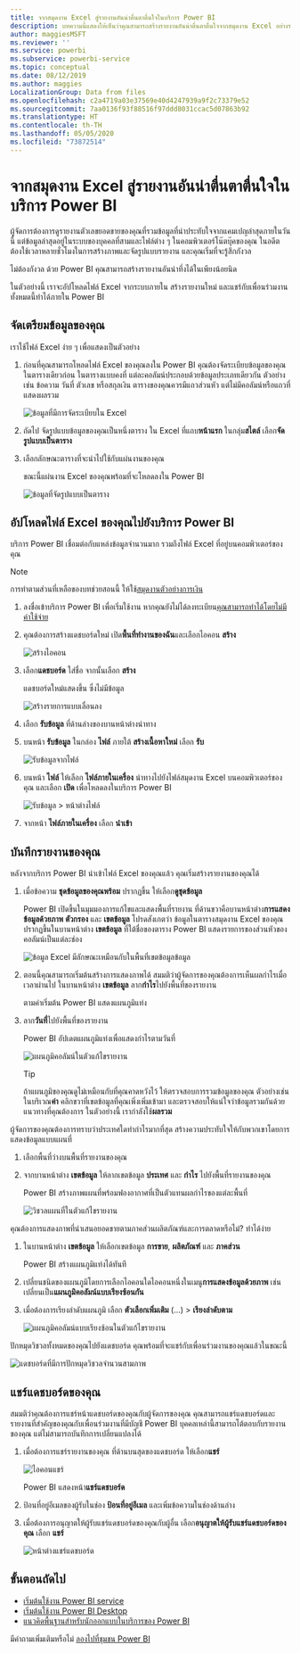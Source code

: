 ```yaml
---
title: จากสมุดงาน Excel สู่รายงานอันน่าตื่นตาตื่นใจในบริการ Power BI
description: บทความนี้แสดงให้เห็นว่าคุณสามารถสร้างรายงานอันน่าตื่นตาตื่นใจจากสมุดงาน Excel อย่างรวดเร็วได้อย่างไร
author: maggiesMSFT
ms.reviewer: ''
ms.service: powerbi
ms.subservice: powerbi-service
ms.topic: conceptual
ms.date: 08/12/2019
ms.author: maggies
LocalizationGroup: Data from files
ms.openlocfilehash: c2a4719a03e37569e40d4247939a9f2c73379e52
ms.sourcegitcommit: 7aa0136f93f88516f97ddd8031ccac5d07863b92
ms.translationtype: HT
ms.contentlocale: th-TH
ms.lasthandoff: 05/05/2020
ms.locfileid: "73872514"
---
```

# <a name="from-excel-workbook-to-stunning-report-in-the-power-bi-service"></a>จากสมุดงาน Excel สู่รายงานอันน่าตื่นตาตื่นใจในบริการ Power BI
ผู้จัดการต้องการดูรายงานตัวเลขยอดขายของคุณที่รวมข้อมูลที่น่าประทับใจจากแคมเปญล่าสุดภายในวันนี้ แต่ข้อมูลล่าสุดอยู่ในระบบของบุคคลที่สามและไฟล์ต่าง ๆ ในคอมพิวเตอร์โน๊ตบุ๊คของคุณ ในอดีตต้องใช้เวลาหลายชั่วโมงในการสร้างภาพและจัดรูปแบบรายงาน และคุณเริ่มที่จะรู้สึกกังวล

ไม่ต้องกังวล ด้วย Power BI คุณสามารถสร้างรายงานอันน่าทึ่งได้ในเพียงน้อยนิด

ในตัวอย่างนี้ เราจะอัปโหลดไฟล์ Excel จากระบบภายใน สร้างรายงานใหม่ และแชร์กับเพื่อนร่วมงาน ทั้งหมดนี้ทำได้ภายใน Power BI

## <a name="prepare-your-data"></a>จัดเตรียมข้อมูลของคุณ
เราใช้ไฟล์ Excel ง่าย ๆ เพื่อแสดงเป็นตัวอย่าง 

1. ก่อนที่คุณสามารถโหลดไฟล์ Excel ของคุณลงใน Power BI คุณต้องจัดระเบียบข้อมูลของคุณในตารางเดียวก่อน ในตารางแบบคงที่ แต่ละคอลัมน์ประกอบด้วยข้อมูลประเภทเดียวกัน ตัวอย่างเช่น ข้อความ วันที่ ตัวเลข หรือสกุลเงิน ตารางของคุณควรมีแถวส่วนหัว แต่ไม่มีคอลัมน์หรือแถวที่แสดงผลรวม

   ![ข้อมูลที่มีการจัดระเบียบใน Excel](media/service-from-excel-to-stunning-report/pbi_excel_file.png)

2. ถัดไป จัดรูปแบบข้อมูลของคุณเป็นหนึ่งตาราง ใน Excel ที่แถบ**หน้าแรก** ในกลุ่ม**สไตล์** เลือก**จัดรูปแบบเป็นตาราง** 

3. เลือกลักษณะตารางที่จะนำไปใช้กับแผ่นงานของคุณ 

   ขณะนี้แผ่นงาน Excel ของคุณพร้อมที่จะโหลดลงใน Power BI

   ![ข้อมูลที่จัดรูปแบบเป็นตาราง](media/service-from-excel-to-stunning-report/pbi_excel_table.png)

## <a name="upload-your-excel-file-to-the-power-bi-service"></a>อัปโหลดไฟล์ Excel ของคุณไปยังบริการ Power BI
บริการ Power BI เชื่อมต่อกับแหล่งข้อมูลจำนวนมาก รวมถึงไฟล์ Excel ที่อยู่บนคอมพิวเตอร์ของคุณ 

 > [!NOTE] 
 > การทำตามส่วนที่เหลือของบทช่วยสอนนี้ ให้ใช้[สมุดงานตัวอย่างการเงิน](sample-financial-download.md)

1. ลงชื่อเข้าบริการ Power BI เพื่อเริ่มใช้งาน หากคุณยังไม่ได้ลงทะเบียน[คุณสามารถทำได้โดยไม่มีค่าใช้จ่าย](https://powerbi.com)

2. คุณต้องการสร้างแดชบอร์ดใหม่ เปิด**พื้นที่ทำงานของฉัน**และเลือกไอคอน **สร้าง**

   ![สร้างไอคอน](media/service-from-excel-to-stunning-report/power-bi-new-dash.png)

3. เลือก**แดชบอร์ด** ใส่ชื่อ จากนั้นเลือก **สร้าง** 

   แดชบอร์ดใหม่แสดงขึ้น ซึ่งไม่มีข้อมูล

   ![สร้างรายการแบบเลื่อนลง](media/service-from-excel-to-stunning-report/power-bi-create-dash.png)

4. เลือก **รับข้อมูล** ที่ด้านล่างของบานหน้าต่างนำทาง 

5. บนหน้า **รับข้อมูล** ในกล่อง **ไฟล์** ภายใต้ **สร้างเนื้อหาใหม่** เลือก **รับ**

   ![รับข้อมูลจากไฟล์](media/service-from-excel-to-stunning-report/pbi_get_files.png)

6. บนหน้า **ไฟล์** ให้เลือก **ไฟล์ภายในเครื่อง** นำทางไปยังไฟล์สมุดงาน Excel บนคอมพิวเตอร์ของคุณ และเลือก **เปิด** เพื่อโหลดลงในบริการ Power BI 

   ![รับข้อมูล > หน้าต่างไฟล์](media/service-from-excel-to-stunning-report/pbi_local_file.png)

7. จากหน้า **ไฟล์ภายในเครื่อง** เลือก **นำเข้า**


## <a name="build-your-report"></a>บันทึกรายงานของคุณ
หลังจากบริการ Power BI นำเข้าไฟล์ Excel ของคุณแล้ว คุณเริ่มสร้างรายงานของคุณได้ 

1. เมื่อข้อความ **ชุดข้อมูลของคุณพร้อม** ปรากฏขึ้น ให้เลือก**ดูชุดข้อมูล**  

   Power BI เปิดขึ้นในมุมมองการแก้ไขและแสดงพื้นที่รายงาน ที่ด้านขวาคือบานหน้าต่าง**การแสดงข้อมูลด้วยภาพ** **ตัวกรอง** และ **เขตข้อมูล** โปรดสังเกตว่า ข้อมูลในตารางสมุดงาน Excel ของคุณปรากฏขึ้นในบานหน้าต่าง **เขตข้อมูล** ที่ใต้ชื่อของตาราง Power BI แสดงรายการของส่วนหัวของคอลัมน์เป็นแต่ละช่อง

   ![ข้อมูล Excel มีลักษณะเหมือนกับในพื้นที่เขตข้อมูลข้อมูล](media/service-from-excel-to-stunning-report/pbi_report_fields.png)

2. ตอนนี้คุณสามารถเริ่มต้นสร้างการแสดงภาพได้ สมมติว่าผู้จัดการของคุณต้องการเห็นผลกำไรเมื่อเวลาผ่านไป ในบานหน้าต่าง **เขตข้อมูล** ลาก**กำไร**ไปยังพื้นที่ของรายงาน 

   ตามค่าเริ่มต้น Power BI แสดงแผนภูมิแท่ง 

3. ลาก**วันที่**ไปยังพื้นที่ของรายงาน 

   Power BI อัปเดตแผนภูมิแท่งเพื่อแสดงกำไรตามวันที่

   ![แผนภูมิคอลัมน์ในตัวแก้ไขรายงาน](media/service-from-excel-to-stunning-report/pbi_report_pin-new.png)

   > [!TIP]
   > ถ้าแผนภูมิของคุณดูไม่เหมือนกับที่คุณคาดหวังไว้ ให้ตรวจสอบการรวมข้อมูลของคุณ ตัวอย่างเช่น ในบริเวณ**ค่า** คลิกขวาที่เขตข้อมูลที่คุณเพิ่งเพิ่มเข้ามา และตรวจสอบให้แน่ใจว่าข้อมูลรวมกันด้วยแนวทางที่คุณต้องการ ในตัวอย่างนี้ เรากำลังใช้**ผลรวม**
   > 

ผู้จัดการของคุณต้องการทราบว่าประเทศใดทำกำไรมากที่สุด สร้างความประทับใจให้กับพวกเขาโดยการแสดงข้อมูลแบบแผนที่ 

1. เลือกพื้นที่ว่างบนพื้นที่รายงานของคุณ 

2. จากบานหน้าต่าง **เขตข้อมูล** ให้ลากเขตข้อมูล **ประเทศ** และ **กำไร** ไปยังพื้นที่รายงานของคุณ

   Power BI สร้างภาพแผนที่พร้อมฟองอากาศที่เป็นตัวแทนผลกำไรของแต่ละพื้นที่

   ![วิชวลแผนที่ในตัวแก้ไขรายงาน](media/service-from-excel-to-stunning-report/pbi_report_map-new.png)

คุณต้องการแสดงภาพที่นำเสนอยอดขายตามภาคส่วนผลิตภัณฑ์และการตลาดหรือไม่? ทำได้ง่าย 

1. ในบานหน้าต่าง **เขตข้อมูล** ให้เลือกเขตข้อมูล **การขาย**, **ผลิตภัณฑ์** และ **ภาคส่วน** 
   
   Power BI สร้างแผนภูมิแท่งได้ทันที 

2. เปลี่ยนชนิดของแผนภูมิโดยการเลือกไอคอนใดไอคอนหนึ่งในเมนู**การแสดงข้อมูลด้วยภาพ** เช่น เปลี่ยนเป็น**แผนภูมิคอลัมน์แบบเรียงซ้อนกัน** 

3. เมื่อต้องการเรียงลำดับแผนภูมิ เลือก **ตัวเลือกเพิ่มเติม** (...) > **เรียงลำดับตาม**

   ![แผนภูมิคอลัมน์แบบเรียงซ้อนในตัวแก้ไขรายงาน](media/service-from-excel-to-stunning-report/pbi_barchart-new.png)

ปักหมุดวิชวลทั้งหมดของคุณไปยังแดชบอร์ด คุณพร้อมที่จะแชร์กับเพื่อนร่วมงานของคุณแล้วในขณะนี้

   ![แดชบอร์ดที่มีการปักหมุดวิชวลจำนวนสามภาพ](media/service-from-excel-to-stunning-report/pbi_report.png)

## <a name="share-your-dashboard"></a>แชร์แดชบอร์ดของคุณ
สมมติว่าคุณต้องการแชร์หน้าแดชบอร์ดของคุณกับผู้จัดการของคุณ คุณสามารถแชร์แดชบอร์ดและรายงานที่สำคัญของคุณกับเพื่อนร่วมงานที่มีบัญชี Power BI บุคคลเหล่านี้สามารถโต้ตอบกับรายงานของคุณ แต่ไม่สามารถบันทึกการเปลี่ยนแปลงได้

1. เมื่อต้องการแชร์รายงานของคุณ ที่ด้านบนสุดของแดชบอร์ด ให้เลือก**แชร์**

   ![ไอคอนแชร์](media/service-from-excel-to-stunning-report/power-bi-share.png)

   Power BI แสดงหน้า**แชร์แดชบอร์ด** 

2. ป้อนที่อยู่อีเมลของผู้รับในช่อง **ป้อนที่อยู่อีเมล** และเพิ่มข้อความในช่องด้านล่าง 

3. เมื่อต้องการอนุญาตให้ผู้รับแชร์แดชบอร์ดของคุณกับผู้อื่น เลือก**อนุญาตให้ผู้รับแชร์แดชบอร์ดของคุณ** เลือก **แชร์**

   ![หน้าต่างแชร์แดชบอร์ด](media/service-from-excel-to-stunning-report/power-bi-share-dash-new.png)

## <a name="next-steps"></a>ขั้นตอนถัดไป

* [เริ่มต้นใช้งาน Power BI service](service-get-started.md)
* [เริ่มต้นใช้งาน Power BI Desktop](desktop-getting-started.md)
* [แนวคิดพื้นฐานสำหรับนักออกแบบในบริการของ Power BI](service-basic-concepts.md)

มีคำถามเพิ่มเติมหรือไม่ [ลองไปที่ชุมชน Power BI](https://community.powerbi.com/)

